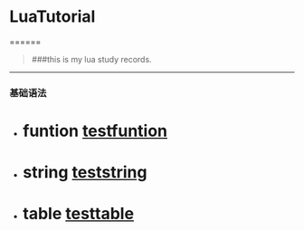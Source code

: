 # LuaTutorial
======
>###this is my lua study records.
------
### 基础语法
* # funtion [testfuntion](./testfunction.lua)
* # string [teststring](./teststring.lua)
* # table [testtable](./testtable.lua)


